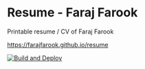 # Resume - Faraj Farook

Printable resume / CV of Faraj Farook

https://farajfarook.github.io/resume

[![Build and Deploy](https://github.com/farajfarook/resume/actions/workflows/cd.yml/badge.svg)](https://github.com/farajfarook/resume/actions/workflows/cd.yml)
